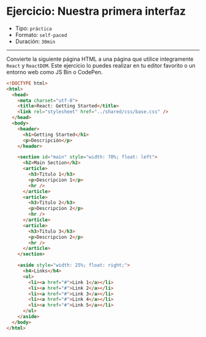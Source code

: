 # Ejercicio: Nuestra primera interfaz

* Tipo: `práctica`
* Formato: `self-paced`
* Duración: `30min`

***

Convierte la siguiente página HTML a una página que utilice integramente
`React` y `ReactDOM`. Este ejercicio lo puedes realizar en tu editor favorito o
un entorno web como JS Bin o CodePen.

```html
<!DOCTYPE html>
<html>
  <head>
    <meta charset="utf-8">
    <title>React: Getting Started</title>
    <link rel="stylesheet" href="../shared/css/base.css" />
  </head>
  <body>
    <header>
      <h1>Getting Started</h1>
      <p>Descripción</p>
    </header>

    <section id="main" style="width: 70%; float: left">
      <h2>Main Section</h2>
      <article>
        <h3>Titulo 1</h3>
        <p>Descripcion 1</p>
        <hr />
      </article>
      <article>
        <h3>Titulo 2</h3>
        <p>Descripcion 2</p>
        <hr />
      </article>
      <article>
        <h3>Titulo 3</h3>
        <p>Descripcion 2</p>
        <hr />
      </article>
    </section>

    <aside style="width: 25%; float: right;">
      <h4>Links</h4>
      <ul>
        <li><a href="#">Link 1</a></li>
        <li><a href="#">Link 2</a></li>
        <li><a href="#">Link 3</a></li>
        <li><a href="#">Link 4</a></li>
        <li><a href="#">Link 5</a></li>
      </ul>
    </aside>
  </body>
</html>
```
